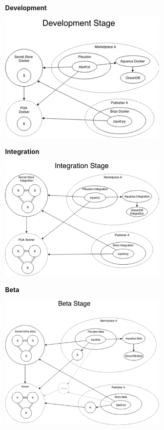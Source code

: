 ## Development
![Development Stage](ocean_setup-Development.png)

## Integration
![Integration Stage](ocean_setup-Integration.png)

## Beta
![Beta Stage](ocean_setup-Beta.png)
